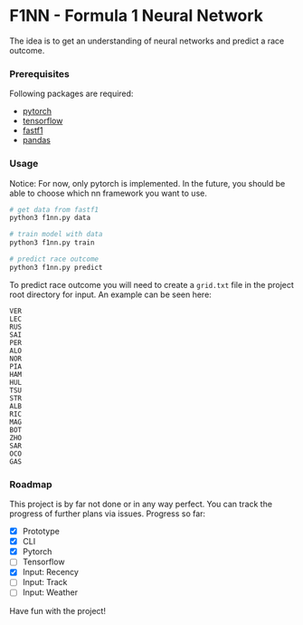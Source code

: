 # F1NN - Formula 1 Neural Network

The idea is to get an understanding of neural networks and predict a race outcome.


### Prerequisites

Following packages are required:

- [pytorch](https://pytorch.org)
- [tensorflow](https://www.tensorflow.org)
- [fastf1](https://docs.fastf1.dev)
- [pandas](https://pandas.pydata.org)


### Usage

Notice: For now, only pytorch is implemented. In the future, you should be able to choose which nn framework you want to use.

```bash
# get data from fastf1
python3 f1nn.py data

# train model with data
python3 f1nn.py train

# predict race outcome
python3 f1nn.py predict
```

To predict race outcome you will need to create a `grid.txt` file in the project root directory for input. An example can be seen here:

```
VER
LEC
RUS
SAI
PER
ALO
NOR
PIA
HAM
HUL
TSU
STR
ALB
RIC
MAG
BOT
ZHO
SAR
OCO
GAS
```


### Roadmap

This project is by far not done or in any way perfect. You can track the progress of further plans via issues. Progress so far:

- [x] Prototype
- [x] CLI
- [x] Pytorch
- [ ] Tensorflow
- [x] Input: Recency
- [ ] Input: Track
- [ ] Input: Weather

Have fun with the project!
